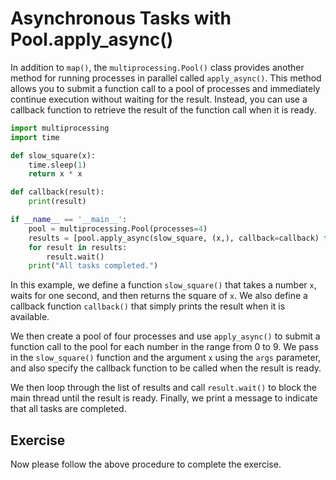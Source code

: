 # Asynchronous Tasks with Pool.apply_async()

In addition to `map()`, the `multiprocessing.Pool()` class provides another method for running processes in parallel called `apply_async()`. This method allows you to submit a function call to a pool of processes and immediately continue execution without waiting for the result. Instead, you can use a callback function to retrieve the result of the function call when it is ready.

```python
import multiprocessing
import time

def slow_square(x):
    time.sleep(1)
    return x * x

def callback(result):
    print(result)

if __name__ == '__main__':
    pool = multiprocessing.Pool(processes=4)
    results = [pool.apply_async(slow_square, (x,), callback=callback) for x in range(10)]
    for result in results:
        result.wait()
    print("All tasks completed.")
```

In this example, we define a function `slow_square()` that takes a number `x`, waits for one second, and then returns the square of `x`. We also define a callback function `callback()` that simply prints the result when it is available.

We then create a pool of four processes and use `apply_async()` to submit a function call to the pool for each number in the range from 0 to 9. We pass in the `slow_square()` function and the argument `x` using the `args` parameter, and also specify the callback function to be called when the result is ready.

We then loop through the list of results and call `result.wait()` to block the main thread until the result is ready. Finally, we print a message to indicate that all tasks are completed.

## Exercise

Now please follow the above procedure to complete the exercise.
